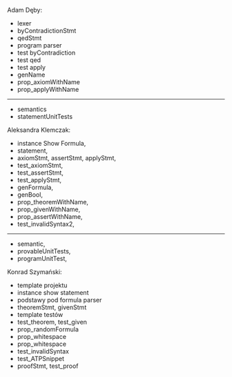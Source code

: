Adam Dęby:
- lexer
- byContradictionStmt
- qedStmt
- program parser
- test byContradiction
- test qed
- test apply
- genName
- prop_axiomWithName
- prop_applyWithName
***********************
- semantics
- statementUnitTests 


Aleksandra Klemczak:
- instance Show Formula,
- statement,
- axiomStmt, assertStmt, applyStmt,
- test_axiomStmt,
- test_assertStmt,
- test_applyStmt,
- genFormula,
- genBool,
- prop_theoremWithName,
- prop_givenWithName,
- prop_assertWithName,
- test_invalidSyntax2,
***************************
- semantic,
- provableUnitTests,
- programUnitTest,

  
Konrad Szymański:
- template projektu
- instance show statement
- podstawy pod formula parser
- theoremStmt, givenStmt
- template testów
- test_theorem, test_given
- prop_randomFormula
- prop_whitespace
- prop_whitespace
- test_invalidSyntax
- test_ATPSnippet
- proofStmt, test_proof
